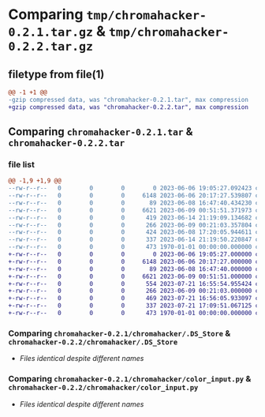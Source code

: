 # Comparing `tmp/chromahacker-0.2.1.tar.gz` & `tmp/chromahacker-0.2.2.tar.gz`

## filetype from file(1)

```diff
@@ -1 +1 @@
-gzip compressed data, was "chromahacker-0.2.1.tar", max compression
+gzip compressed data, was "chromahacker-0.2.2.tar", max compression
```

## Comparing `chromahacker-0.2.1.tar` & `chromahacker-0.2.2.tar`

### file list

```diff
@@ -1,9 +1,9 @@
--rw-r--r--   0        0        0        0 2023-06-06 19:05:27.092423 chromahacker-0.2.1/README.md
--rw-r--r--   0        0        0     6148 2023-06-06 20:17:27.539807 chromahacker-0.2.1/chromahacker/.DS_Store
--rw-r--r--   0        0        0       89 2023-06-08 16:47:40.434230 chromahacker-0.2.1/chromahacker/__init__.py
--rw-r--r--   0        0        0     6621 2023-06-09 00:51:51.371973 chromahacker-0.2.1/chromahacker/color_input.py
--rw-r--r--   0        0        0      419 2023-06-14 21:19:09.134682 chromahacker-0.2.1/chromahacker/palettize.py
--rw-r--r--   0        0        0      266 2023-06-09 00:21:03.357804 chromahacker-0.2.1/chromahacker/process_image.py
--rw-r--r--   0        0        0      424 2023-06-08 17:20:05.944611 chromahacker-0.2.1/chromahacker/spline.py
--rw-r--r--   0        0        0      337 2023-06-14 21:19:50.220847 chromahacker-0.2.1/pyproject.toml
--rw-r--r--   0        0        0      473 1970-01-01 00:00:00.000000 chromahacker-0.2.1/PKG-INFO
+-rw-r--r--   0        0        0        0 2023-06-06 19:05:27.000000 chromahacker-0.2.2/README.md
+-rw-r--r--   0        0        0     6148 2023-06-06 20:17:27.000000 chromahacker-0.2.2/chromahacker/.DS_Store
+-rw-r--r--   0        0        0       89 2023-06-08 16:47:40.000000 chromahacker-0.2.2/chromahacker/__init__.py
+-rw-r--r--   0        0        0     6621 2023-06-09 00:51:51.000000 chromahacker-0.2.2/chromahacker/color_input.py
+-rw-r--r--   0        0        0      554 2023-07-21 16:55:54.955424 chromahacker-0.2.2/chromahacker/palettize.py
+-rw-r--r--   0        0        0      266 2023-06-09 00:21:03.000000 chromahacker-0.2.2/chromahacker/process_image.py
+-rw-r--r--   0        0        0      469 2023-07-21 16:56:05.933097 chromahacker-0.2.2/chromahacker/spline.py
+-rw-r--r--   0        0        0      337 2023-07-21 17:09:51.067125 chromahacker-0.2.2/pyproject.toml
+-rw-r--r--   0        0        0      473 1970-01-01 00:00:00.000000 chromahacker-0.2.2/PKG-INFO
```

### Comparing `chromahacker-0.2.1/chromahacker/.DS_Store` & `chromahacker-0.2.2/chromahacker/.DS_Store`

 * *Files identical despite different names*

### Comparing `chromahacker-0.2.1/chromahacker/color_input.py` & `chromahacker-0.2.2/chromahacker/color_input.py`

 * *Files identical despite different names*

